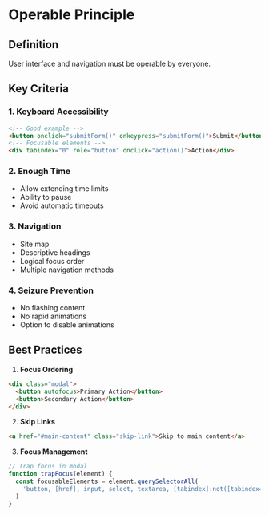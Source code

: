 # Operable Principle

## Definition

User interface and navigation must be operable by everyone.

## Key Criteria

### 1. Keyboard Accessibility

```html
<!-- Good example -->
<button onclick="submitForm()" onkeypress="submitForm()">Submit</button>
<!-- Focusable elements -->
<div tabindex="0" role="button" onclick="action()">Action</div>
```

### 2. Enough Time

- Allow extending time limits
- Ability to pause
- Avoid automatic timeouts

### 3. Navigation

- Site map
- Descriptive headings
- Logical focus order
- Multiple navigation methods

### 4. Seizure Prevention

- No flashing content
- No rapid animations
- Option to disable animations

## Best Practices

1. **Focus Ordering**

```html
<div class="modal">
  <button autofocus>Primary Action</button>
  <button>Secondary Action</button>
</div>
```

2. **Skip Links**

```html
<a href="#main-content" class="skip-link">Skip to main content</a>
```

3. **Focus Management**

```javascript
// Trap focus in modal
function trapFocus(element) {
  const focusableElements = element.querySelectorAll(
    'button, [href], input, select, textarea, [tabindex]:not([tabindex="-1"])'
  )
}
```
